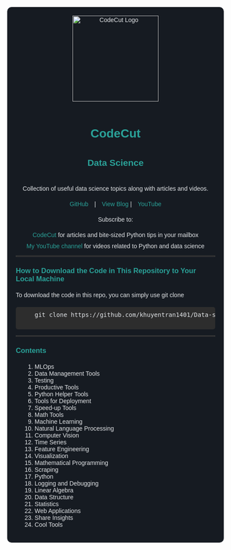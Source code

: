 <div style="font-family: Arial, sans-serif; color: #e3e6e9; background-color: #161b22; padding: 20px; border-radius: 10px;">
  <div style="text-align: center;">
    <img src="https://via.placeholder.com/150" alt="CodeCut Logo" style="width: 200px; margin-bottom: 20px;">
  </div>

  <h1 style="color: #2aa198; text-align: center; margin-bottom: 40px;">CodeCut</h1>
  
  <h2 style="color: #2aa198; text-align: center; margin-bottom: 40px;">Data Science</h2>

  <p style="text-align: center; margin-bottom: 20px;">
    Collection of useful data science topics along with articles and videos.
  </p>
  
  <div style="text-align: center; margin-bottom: 20px;">
    <a href="#" style="text-decoration: none; color: #2aa198; margin-right: 10px;">GitHub</a> | 
    <a href="#" style="text-decoration: none; color: #2aa198; margin-left: 10px;">View Blog</a> | 
    <a href="#" style="text-decoration: none; color: #2aa198; margin-left: 10px;">YouTube</a>
  </div>
  
  <p style="text-align: center; margin-bottom: 20px;">
    Subscribe to:
  </p>
  
  <ul style="text-align: center; list-style-type: none; padding: 0;">
    <li style="margin-bottom: 10px;">
      <a href="#" style="text-decoration: none; color: #2aa198;">CodeCut</a> for articles and bite-sized Python tips in your mailbox
    </li>
    <li>
      <a href="#" style="text-decoration: none; color: #2aa198;">My YouTube channel</a> for videos related to Python and data science
    </li>
  </ul>

  <hr style="border: 1px solid #444;">
  
  <h3 style="color: #2aa198; margin-bottom: 20px;">How to Download the Code in This Repository to Your Local Machine</h3>
  
  <p style="margin-bottom: 20px;">
    To download the code in this repo, you can simply use git clone
  </p>
  
  <pre style="background-color: #2d2d2d; color: #e3e6e9; padding: 10px; border-radius: 5px;">
    git clone https://github.com/khuyentran1401/Data-science
  </pre>
  
  <hr style="border: 1px solid #444;">
  
  <h3 style="color: #2aa198; margin-bottom: 20px;">Contents</h3>
  
  <ol style="margin-left: 20px;">
    <li>MLOps</li>
    <li>Data Management Tools</li>
    <li>Testing</li>
    <li>Productive Tools</li>
    <li>Python Helper Tools</li>
    <li>Tools for Deployment</li>
    <li>Speed-up Tools</li>
    <li>Math Tools</li>
    <li>Machine Learning</li>
    <li>Natural Language Processing</li>
    <li>Computer Vision</li>
    <li>Time Series</li>
    <li>Feature Engineering</li>
    <li>Visualization</li>
    <li>Mathematical Programming</li>
    <li>Scraping</li>
    <li>Python</li>
    <li>Logging and Debugging</li>
    <li>Linear Algebra</li>
    <li>Data Structure</li>
    <li>Statistics</li>
    <li>Web Applications</li>
    <li>Share Insights</li>
    <li>Cool Tools</li>
  </ol>
</div>

<!---
Rohit-64/Rohit-64 is a ✨ special ✨ repository because its `README.md` (this file) appears on your GitHub profile.
You can click the Preview link to take a look at your changes.
--->
